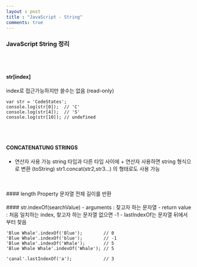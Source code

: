 ```yaml
---
layout : post
title : "JavaScript - String"
comments: true
---
```


### JavaScript String 정리
<br/>
<br/>

#### str[index]
index로 접근가능하지만 쓸수는 없음 (read-only)
```
var str = 'CodeStates';
console.log(str[0]);  // 'C'
console.log(str[4]);  // 'S'
console.log(str[10]); // undefined
```
<br/>
<br/>

#### CONCATENATUNG STRINGS
 + 연산자 사용 가능
 string 타입과 다른 타입 사이에 + 연산자 사용하면 string 형식으로 변환 (toString)
 str1.concat(str2,str3...) 의 형태로도 사용 가능
<br/>
<br/>
#### length Property
문자열 전체 길이를 반환
<br/>
<br/>
#### str.indexOf(searchValue)
- arguments : 찾고자 하는 문자열
- return value : 처음 일치하는 index, 찾고자 하는 문자열 없으면 -1
- lastIndexOf는 문자열 뒤에서부터 찾음

```
'Blue Whale'.indexOf('Blue');        // 0
'Blue Whale'.indexOf('blue');        // -1
'Blue Whale'.indexOf('Whale');       // 5
'Blue Whale Whale'.indexOf('Whale'); // 5

'canal'.lastIndexOf('a');            // 3
```

 

